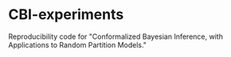 # CBI-experiments
Reproducibility code for "Conformalized Bayesian Inference, with Applications to Random Partition Models."
